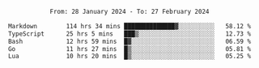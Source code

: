 <div align="center">
<p style="text-align: center;">
<!--START_SECTION:waka-->

```txt
From: 28 January 2024 - To: 27 February 2024

Markdown        114 hrs 34 mins ██████████████▓░░░░░░░░░░   58.12 %
TypeScript      25 hrs 5 mins   ███▒░░░░░░░░░░░░░░░░░░░░░   12.73 %
Bash            12 hrs 59 mins  █▓░░░░░░░░░░░░░░░░░░░░░░░   06.59 %
Go              11 hrs 27 mins  █▒░░░░░░░░░░░░░░░░░░░░░░░   05.81 %
Lua             10 hrs 20 mins  █▒░░░░░░░░░░░░░░░░░░░░░░░   05.25 %
```

<!--END_SECTION:waka-->
</p>
</div>

